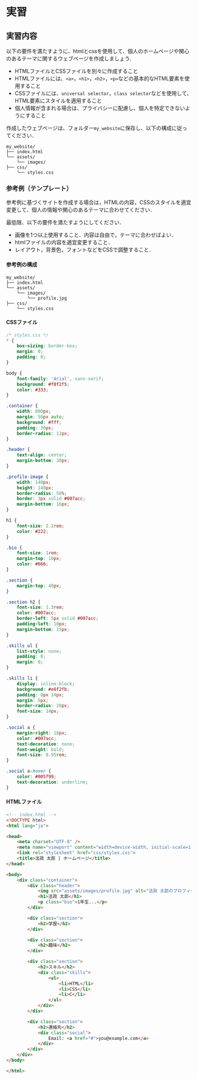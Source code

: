 # 実習

## 実習内容

以下の要件を満たすように、htmlとcssを使用して、個人のホームページや関心のあるテーマに関するウェブページを作成しましょう．

- HTMLファイルとCSSファイルを別々に作成すること
- HTMLファイルには、`<a>`，`<h1>`，`<h2>`，`<p>`などの基本的なHTML要素を使用すること
- CSSファイルには、`universal selector`，`class selector`などを使用して、HTML要素にスタイルを適用すること
- 個人情報が含まれる場合は、プライバシーに配慮し、個人を特定できないようにすること
  
作成したウェブページは、フォルダー`my_website`に保存し、以下の構成に従ってください．

```plain text
my_website/
├── index.html
└── assets/
    └── images/
├── css/
    └── styles.css
```

### 参考例（テンプレート）

参考例に基づくサイトを作成する場合は，HTMLの内容，CSSのスタイルを適宜変更して、個人の情報や関心のあるテーマに合わせてください．

最低限、以下の要件を満たすようにしてください．

- 画像を1つ以上使用すること．内容は自由で，テーマに合わせばよい．
- htmlファイルの内容を適宜変更すること．
- レイアウト，背景色，フォントなどをCSSで調整すること．

#### 参考例の構成

```plain text
my_website/
├── index.html
└── assets/
    └── images/
        └── profile.jpg
├── css/
    └── styles.css
```

#### CSSファイル

```css
/* styles.css */
* {
    box-sizing: border-box;
    margin: 0;
    padding: 0;
}

body {
    font-family: 'Arial', sans-serif;
    background: #f0f2f5;
    color: #333;
}

.container {
    width: 800px;
    margin: 50px auto;
    background: #fff;
    padding: 30px;
    border-radius: 12px;
}

.header {
    text-align: center;
    margin-bottom: 30px;
}

.profile-image {
    width: 140px;
    height: 140px;
    border-radius: 50%;
    border: 3px solid #007acc;
    margin-bottom: 16px;
}

h1 {
    font-size: 2.2rem;
    color: #222;
}

.bio {
    font-size: 1rem;
    margin-top: 10px;
    color: #666;
}

.section {
    margin-top: 40px;
}

.section h2 {
    font-size: 1.3rem;
    color: #007acc;
    border-left: 5px solid #007acc;
    padding-left: 10px;
    margin-bottom: 15px;
}

.skills ul {
    list-style: none;
    padding: 0;
    margin: 0;
}

.skills li {
    display: inline-block;
    background: #e6f2fb;
    padding: 8px 14px;
    margin: 5px;
    border-radius: 20px;
    font-size: 14px;
}

.social a {
    margin-right: 18px;
    color: #007acc;
    text-decoration: none;
    font-weight: bold;
    font-size: 0.95rem;
}

.social a:hover {
    color: #005f99;
    text-decoration: underline;
}
```

#### HTMLファイル

```html
<!-- index.html -->
<!DOCTYPE html>
<html lang="ja">

<head>
    <meta charset="UTF-8" />
    <meta name="viewport" content="width=device-width, initial-scale=1.0" />
    <link rel="stylesheet" href="css/styles.css">
    <title>法政 太郎 | ホームページ</title>
</head>

<body>
    <div class="container">
        <div class="header">
            <img src="assets/images/profile.jpg" alt="法政 太郎のプロフィール画像" class="profile-image" />
            <h1>法政 太郎</h1>
            <p class="bio">1年生...</p>
        </div>

        <div class="section">
            <h2>学歴</h2>
        </div>

        <div class="section">
            <h2>趣味</h2>
        </div>

        <div class="section">
            <h2>スキル</h2>
            <div class="skills">
                <ul>
                    <li>HTML</li>
                    <li>CSS</li>
                    <li>C</li>
                </ul>
            </div>
        </div>

        <div class="section">
            <h2>連絡先</h2>
            <div class="social">
                Email: <a href="#">you@example.com</a>
            </div>
        </div>
    </div>
</body>

</html>
```